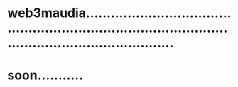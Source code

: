 # web3maudia................................................................................................................................
# soon...........
